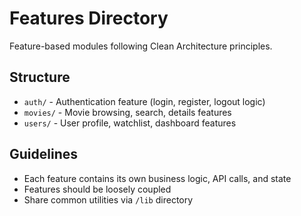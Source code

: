 # Features Directory

Feature-based modules following Clean Architecture principles.

## Structure

- `auth/` - Authentication feature (login, register, logout logic)
- `movies/` - Movie browsing, search, details features
- `users/` - User profile, watchlist, dashboard features

## Guidelines

- Each feature contains its own business logic, API calls, and state
- Features should be loosely coupled
- Share common utilities via `/lib` directory
